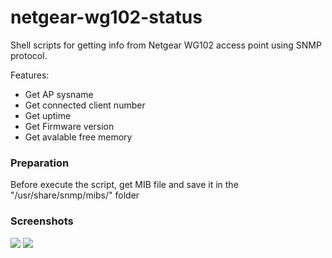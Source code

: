 netgear-wg102-status
====================

Shell scripts for getting info from Netgear WG102 access point using SNMP protocol.

Features:

* Get AP sysname
* Get connected client number
* Get uptime
* Get Firmware version
* Get avalable free memory


### Preparation

Before execute the script, get MIB file and save it in the "/usr/share/snmp/mibs/" folder

### Screenshots

<img src="https://lh3.googleusercontent.com/G7nwh_7puIXhIhnDdI9G9VhIwVoQ4tdyELUxw-sJ5Y2SELpAaBUhnAkQK-SMgvvL1SBDmbI7gEQ">

<img src="https://lh6.googleusercontent.com/kpGwct2fVrFk5JJQW-yipkZ3-r_y6bE5CDqqgVrYunPUMcykN7GhddPCS4pVDidjYhcui_wNmOE">
